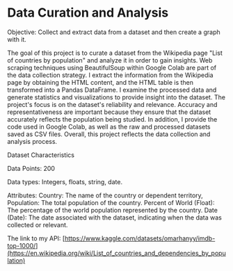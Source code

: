 # Data Curation and Analysis 
Objective: Collect and extract data from a dataset and then create a graph with it.

The goal of this project is to curate a dataset from the Wikipedia page "List of countries by population" and analyze it in order to gain insights. Web scraping techniques using BeautifulSoup within Google Colab are part of the data collection strategy. I extract the information from the Wikipedia page by obtaining the HTML content, and the HTML table is then transformed into a Pandas DataFrame.  I examine the processed data and generate statistics and visualizations to provide insight into the dataset. The project's focus is on the dataset's reliability and relevance. Accuracy and representativeness are important because they ensure that the dataset accurately reflects the population being studied. In addition, I provide the code used in Google Colab, as well as the raw and processed datasets saved as CSV files. Overall, this project reflects the data collection and analysis process.


Dataset Characteristics

Data Points: 200

Data types: Integers, floats, string, date.

Attributes: Country: The name of the country or dependent territory, Population: The total population of the country. Percent of World (Float): The percentage of the world population represented by the country. Date (Date): The date associated with the dataset, indicating when the data was collected or relevant.




The link to my API: [https://www.kaggle.com/datasets/omarhanyy/imdb-top-1000/](https://en.wikipedia.org/wiki/List_of_countries_and_dependencies_by_population)

